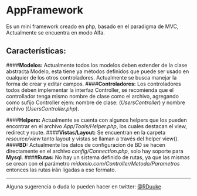 **AppFramework**
============
Es un mini framework creado en php, basado en el paradigma de MVC, Actualmente se encuentra en modo Alfa.

Características:
--------
####**Modelos:**
Actualmente todos los modelos deben extender de la clase abstracta Modelo, esta tiene ya métodos definidos que puede ser usado en cualquier de los otros controladores. Actualmente se busca manejar la forma de crear y editar campos.
####**Controladores:**
Los controladores todos deben implementar la interfaz Controller, se recomienda que el controllador tenga mismo nombre de clase como el archivo, agregando como sufijo Controller ejem: nombre de clase: (*UsersController*) y nombre archivo (*UsersController.php*).

####**Helpers:**
Actualmente se cuenta con algunos helpers que los pueden encontrar en el archivo *App/Tools/Helper.php*, los cuales destacan el view, redirect y route.
####**Vistas/Layout:**
Se encuentran en la carpeta *resource/view* tanto layout y vistas se llaman a través del helper view().
####**BD:**
Actualmente los datos de configuracion de BD se hacen directamente en el archivo *config/Connection.php*, solo hay soporte para **Mysql**.
####**Rutas:**
No hay un sistema definido de rutas, ya que las mismas se crean con el parámetro *midomio.com/Controller/Metodo/Parametros* entonces las rutas irán ligadas a ese formato.
______
Alguna sugerencia o duda lo pueden hacer en  twitter: [@RDuuke](http://www.twitter.com/rduuke)
